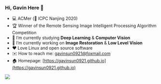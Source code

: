 ### Hi, Gavin Here 👋

- 💻 ACMer (🥈 ICPC Nanjing 2020)
- 🏆 Winner of the Remote Sensing Image Intelligent Processing Algorithm Competition
- 🌱 I’m currently studying **Deep Learning** & **Computer Vision**
- 🔭 I’m currently working on **Image Restoration** & **Low Level Vision**
- ❤️ Love Linux and open source software
- ✉️ How to reach me: <gavinsun0921@foxmail.com>
- 🏠 Homepage: [https://gavinsun0921.github.io](https://gavinsun0921.github.io)

![](https://github-readme-stats-one-bice.vercel.app/api?username=GavinSun0921&show_icons=true&include_all_commits=true&role=OWNER,ORGANIZATION_MEMBER&hide=prs&count_private=true)
